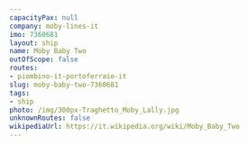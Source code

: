 ```yaml
---
capacityPax: null
company: moby-lines-it
imo: 7360681
layout: ship
name: Moby Baby Two
outOfScope: false
routes:
- piombino-it-portoferraio-it
slug: moby-baby-two-7360681
tags:
- ship
photo: /img/300px-Traghetto_Moby_Lally.jpg
unknownRoutes: false
wikipediaUrl: https://it.wikipedia.org/wiki/Moby_Baby_Two
---
```


